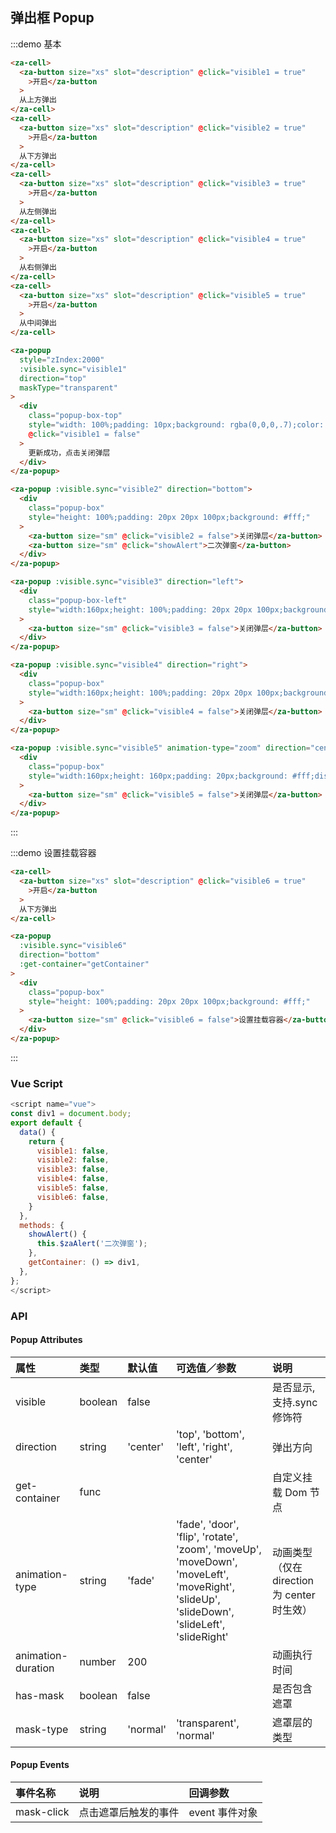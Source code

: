 ## 弹出框 Popup

:::demo 基本

```html
<za-cell>
  <za-button size="xs" slot="description" @click="visible1 = true"
    >开启</za-button
  >
  从上方弹出
</za-cell>
<za-cell>
  <za-button size="xs" slot="description" @click="visible2 = true"
    >开启</za-button
  >
  从下方弹出
</za-cell>
<za-cell>
  <za-button size="xs" slot="description" @click="visible3 = true"
    >开启</za-button
  >
  从左侧弹出
</za-cell>
<za-cell>
  <za-button size="xs" slot="description" @click="visible4 = true"
    >开启</za-button
  >
  从右侧弹出
</za-cell>
<za-cell>
  <za-button size="xs" slot="description" @click="visible5 = true"
    >开启</za-button
  >
  从中间弹出
</za-cell>

<za-popup
  style="zIndex:2000"
  :visible.sync="visible1"
  direction="top"
  maskType="transparent"
>
  <div
    class="popup-box-top"
    style="width: 100%;padding: 10px;background: rgba(0,0,0,.7);color: #fff;font-size: 14px;text-align: center;"
    @click="visible1 = false"
  >
    更新成功，点击关闭弹层
  </div>
</za-popup>

<za-popup :visible.sync="visible2" direction="bottom">
  <div
    class="popup-box"
    style="height: 100%;padding: 20px 20px 100px;background: #fff;"
  >
    <za-button size="sm" @click="visible2 = false">关闭弹层</za-button>
    <za-button size="sm" @click="showAlert">二次弹窗</za-button>
  </div>
</za-popup>

<za-popup :visible.sync="visible3" direction="left">
  <div
    class="popup-box-left"
    style="width:160px;height: 100%;padding: 20px 20px 100px;background: #fff;"
  >
    <za-button size="sm" @click="visible3 = false">关闭弹层</za-button>
  </div>
</za-popup>

<za-popup :visible.sync="visible4" direction="right">
  <div
    class="popup-box"
    style="width:160px;height: 100%;padding: 20px 20px 100px;background: #fff;"
  >
    <za-button size="sm" @click="visible4 = false">关闭弹层</za-button>
  </div>
</za-popup>

<za-popup :visible.sync="visible5" animation-type="zoom" direction="center">
  <div
    class="popup-box"
    style="width:160px;height: 160px;padding: 20px;background: #fff;display: flex;justify-content: center;align-items: center;"
  >
    <za-button size="sm" @click="visible5 = false">关闭弹层</za-button>
  </div>
</za-popup>
```

:::

:::demo 设置挂载容器

```html
<za-cell>
  <za-button size="xs" slot="description" @click="visible6 = true"
    >开启</za-button
  >
  从下方弹出
</za-cell>

<za-popup
  :visible.sync="visible6"
  direction="bottom"
  :get-container="getContainer"
>
  <div
    class="popup-box"
    style="height: 100%;padding: 20px 20px 100px;background: #fff;"
  >
    <za-button size="sm" @click="visible6 = false">设置挂载容器</za-button>
  </div>
</za-popup>
```

:::

### Vue Script

```javascript
<script name="vue">
const div1 = document.body;
export default {
  data() {
    return {
      visible1: false,
      visible2: false,
      visible3: false,
      visible4: false,
      visible5: false,
      visible6: false,
    }
  },
  methods: {
    showAlert() {
      this.$zaAlert('二次弹窗');
    },
    getContainer: () => div1,
  },
};
</script>
```

### API

#### Popup Attributes

| 属性               | 类型    | 默认值   | 可选值／参数                                                                                                                               | 说明                                        |
| :----------------- | :------ | :------- | :----------------------------------------------------------------------------------------------------------------------------------------- | :------------------------------------------ |
| visible            | boolean | false    |                                                                                                                                            | 是否显示, 支持.sync 修饰符                  |
| direction          | string  | 'center' | 'top', 'bottom', 'left', 'right', 'center'                                                                                                 | 弹出方向                                    |
| get-container      | func    |          |                                                                                                                                            | 自定义挂载 Dom 节点                         |
| animation-type     | string  | 'fade'   | 'fade', 'door', 'flip', 'rotate', 'zoom', 'moveUp', 'moveDown', 'moveLeft', 'moveRight', 'slideUp', 'slideDown', 'slideLeft', 'slideRight' | 动画类型（仅在 direction 为 center 时生效） |
| animation-duration | number  | 200      |                                                                                                                                            | 动画执行时间                                |
| has-mask           | boolean | false    |                                                                                                                                            | 是否包含遮罩                                |
| mask-type          | string  | 'normal' | 'transparent', 'normal'                                                                                                                    | 遮罩层的类型                                |

#### Popup Events

| 事件名称   | 说明                 | 回调参数       |
| :--------- | :------------------- | :------------- |
| mask-click | 点击遮罩后触发的事件 | event 事件对象 |
